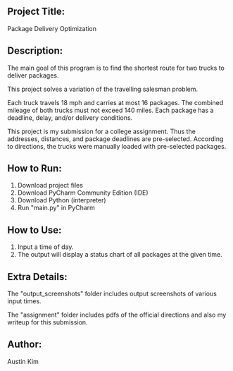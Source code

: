 ## Project Title: 
Package Delivery Optimization

## Description: 
The main goal of this program is to find the shortest route for two trucks to deliver packages. 

This project solves a variation of the travelling salesman problem. 

Each truck travels 18 mph and carries at most 16 packages. 
The combined mileage of both trucks must not exceed 140 miles. 
Each package has a deadline, delay, and/or delivery conditions. 

This project is my submission for a college assignment. 
Thus the addresses, distances, and package deadlines are pre-selected. 
According to directions, the trucks were manually loaded with pre-selected packages. 

## How to Run:
1. Download project files
2. Download PyCharm Community Edition (IDE)
3. Download Python (interpreter)
4. Run "main.py" in PyCharm

## How to Use:
1. Input a time of day. 
2. The output will display a status chart of all packages at the given time. 

## Extra Details: 
The "output_screenshots" folder includes output screenshots of various input times. 

The "assignment" folder includes pdfs of the official directions and also my writeup for this submission. 

## Author: 
Austin Kim

